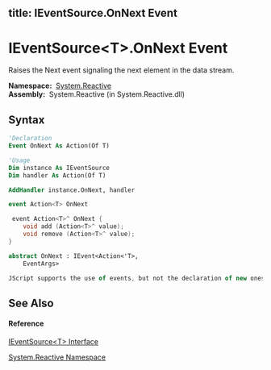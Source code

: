 title: IEventSource<T>.OnNext Event
---
# IEventSource\<T\>.OnNext Event

Raises the Next event signaling the next element in the data stream.

**Namespace:**  [System.Reactive](System.Reactive/System.Reactive)  
**Assembly:**  System.Reactive (in System.Reactive.dll)

## Syntax

```vb
'Declaration
Event OnNext As Action(Of T)
```

```vb
'Usage
Dim instance As IEventSource
Dim handler As Action(Of T)

AddHandler instance.OnNext, handler
```

```csharp
event Action<T> OnNext
```

```c++
 event Action<T>^ OnNext {
    void add (Action<T>^ value);
    void remove (Action<T>^ value);
}
```

```fsharp
abstract OnNext : IEvent<Action<'T>,
    EventArgs>
```

```javascript
JScript supports the use of events, but not the declaration of new ones.
```

## See Also

#### Reference

[IEventSource\<T\> Interface](IEventSource/IEventSource(T))

[System.Reactive Namespace](System.Reactive/System.Reactive)




